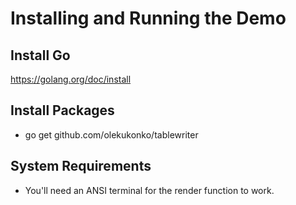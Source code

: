 # Installing and Running the Demo

## Install Go
https://golang.org/doc/install

## Install Packages
- go get github.com/olekukonko/tablewriter

## System Requirements
- You'll need an ANSI terminal for the render function to work.
